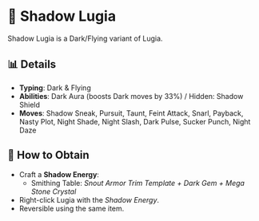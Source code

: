 # 🦅 Shadow Lugia

Shadow Lugia is a Dark/Flying variant of Lugia.

## 📊 Details

- **Typing**: Dark & Flying
- **Abilities**: Dark Aura (boosts Dark moves by 33%) / Hidden: Shadow Shield
- **Moves**: Shadow Sneak, Pursuit, Taunt, Feint Attack, Snarl, Payback, Nasty Plot, Night Shade, Night Slash, Dark Pulse, Sucker Punch, Night Daze

## 🧪 How to Obtain

- Craft a **Shadow Energy**:
  - Smithing Table: _Snout Armor Trim Template + Dark Gem + Mega Stone Crystal_
- Right-click Lugia with the _Shadow Energy_.
- Reversible using the same item.